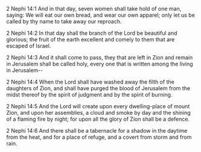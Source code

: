 2 Nephi 14:1 And in that day, seven women shall take hold of one man,
saying: We will eat our own bread, and wear our own apparel; only let us
be called by thy name to take away our reproach.

2 Nephi 14:2 In that day shall the branch of the Lord be beautiful and
glorious; the fruit of the earth excellent and comely to them that are
escaped of Israel.

2 Nephi 14:3 And it shall come to pass, they that are left in Zion and
remain in Jerusalem shall be called holy, every one that is written
among the living in Jerusalem--

2 Nephi 14:4 When the Lord shall have washed away the filth of the
daughters of Zion, and shall have purged the blood of Jerusalem from the
midst thereof by the spirit of judgment and by the spirit of burning.

2 Nephi 14:5 And the Lord will create upon every dwelling-place of mount
Zion, and upon her assemblies, a cloud and smoke by day and the shining
of a flaming fire by night; for upon all the glory of Zion shall be a
defence.

2 Nephi 14:6 And there shall be a tabernacle for a shadow in the daytime
from the heat, and for a place of refuge, and a covert from storm and
from rain.
